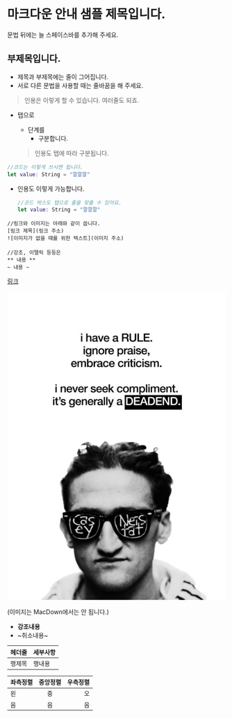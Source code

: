 # 마크다운 안내 샘플 제목입니다.

문법 뒤에는 늘 스페이스바를 추가해 주세요.

## 부제목입니다. 
- 제목과 부제목에는 줄이 그어집니다.
- 서로 다른 문법을 사용할 때는 줄바꿈을 해 주세요.

> 인용은 이렇게 할 수 있습니다. 여러줄도 되죠.

- 탭으로
	- 단계를
		- 구분합니다.

	>인용도 탭에 따라 구분됩니다.
	
```swift
//코드는 이렇게 쓰시면 됩니다.
let value: String = "깔깔깔"
```

- 인용도 이렇게 가능합니다.

	```swift
	//코드 박스도 탭으로 줄을 맞출 수 있어요.
	let value: String = "깔깔깔"
	```
	
```
//링크와 이미지는 아래와 같이 씁니다.
[링크 제목](링크 주소)
![이미지가 없을 때를 위한 텍스트](이미지 주소)	

//강조, 이탤릭 등등은
** 내용 **
~ 내용 ~
```

[링크](http://developer.apple.com/)

![이미지](images/poster.jpg)

(이미지는 MacDown에서는 안 됩니다.)


- **강조내용**
- ~취소내용~


| 헤더줄 | 세부사항 |
|---|---|
| 행제목 | 행내용 |


| 좌측정렬 | 중앙정렬 | 우측정렬 |
|:---|:---:|---:|
| 왼 | 중 | 오 |
| 음 | 음 | 음 |
